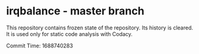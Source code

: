 # irqbalance - master branch

This repository contains frozen state of the repository.
Its history is cleared. It is used only for static code
analysis with Codacy.

Commit Time: 1688740283